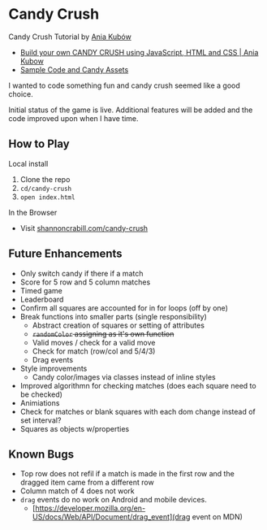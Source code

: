 # Candy Crush

Candy Crush Tutorial by [Ania Kubów](http://www.twitter.com/ania_kubow)

- [Build your own CANDY CRUSH using JavaScript, HTML and CSS | Ania Kubow](https://www.youtube.com/watch?v=XD5sZWxwJUk)
- [Sample Code and Candy Assets](https://github.com/kubowania/candy-crush)

I wanted to code something fun and candy crush seemed like a good choice. 

Initial status of the game is live. Additional features will be added and the code improved upon when I have time. 

## How to Play

Local install

1. Clone the repo
1. `cd/candy-crush`
1. `open index.html`

In the Browser

- Visit [shannoncrabill.com/candy-crush](http://www.shannoncrabill.com/candy-crush)

## Future Enhancements

- Only switch candy if there if a match
- Score for 5 row and 5 column matches
- Timed game
- Leaderboard
- Confirm all squares are accounted for in for loops (off by one)
- Break functions into smaller parts (single responsibility)
    - Abstract creation of squares or setting of attributes
    -  ~~`randomColor` assigning as it's own function~~
    - Valid moves / check for a valid move
    - Check for match (row/col and 5/4/3)
    - Drag events
- Style improvements
    - Candy color/images via classes instead of inline styles
- Improved algorithmn for checking matches (does each square need to be checked)
- Animiations
- Check for matches or blank squares with each dom change instead of set interval?
- Squares as objects w/properties

## Known Bugs

- Top row does not refil if a match is made in the first row and the dragged item came from a different row
- Column match of 4 does not work
- `drag` events do no work on Android and mobile devices.
   - [https://developer.mozilla.org/en-US/docs/Web/API/Document/drag_event](drag event on MDN)
